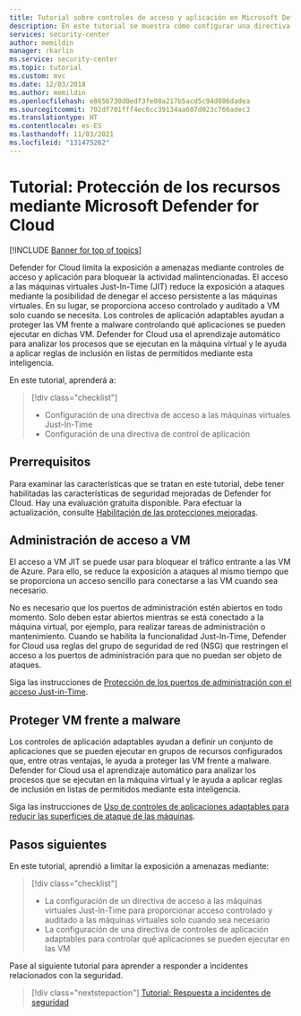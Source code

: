 ```yaml
---
title: Tutorial sobre controles de acceso y aplicación en Microsoft Defender for Cloud
description: En este tutorial se muestra cómo configurar una directiva de acceso a las máquinas virtuales Just-In-Time y una directiva de control de aplicaciones.
services: security-center
author: memildin
manager: rkarlin
ms.service: security-center
ms.topic: tutorial
ms.custom: mvc
ms.date: 12/03/2018
ms.author: memildin
ms.openlocfilehash: e8656730d0edf3fe08a217b5acd5c94d886dadea
ms.sourcegitcommit: 702df701fff4ec6cc39134aa607d023c766adec3
ms.translationtype: HT
ms.contentlocale: es-ES
ms.lasthandoff: 11/03/2021
ms.locfileid: "131475262"
---
```

# <a name="tutorial-protect-your-resources-with-microsoft-defender-for-cloud"></a>Tutorial: Protección de los recursos mediante Microsoft Defender for Cloud

[!INCLUDE [Banner for top of topics](./includes/banner.md)]

Defender for Cloud limita la exposición a amenazas mediante controles de acceso y aplicación para bloquear la actividad malintencionadas. El acceso a las máquinas virtuales Just-In-Time (JIT) reduce la exposición a ataques mediante la posibilidad de denegar el acceso persistente a las máquinas virtuales. En su lugar, se proporciona acceso controlado y auditado a VM solo cuando se necesita. Los controles de aplicación adaptables ayudan a proteger las VM frente a malware controlando qué aplicaciones se pueden ejecutar en dichas VM. Defender for Cloud usa el aprendizaje automático para analizar los procesos que se ejecutan en la máquina virtual y le ayuda a aplicar reglas de inclusión en listas de permitidos mediante esta inteligencia.

En este tutorial, aprenderá a:

> [!div class="checklist"]
> * Configuración de una directiva de acceso a las máquinas virtuales Just-In-Time
> * Configuración de una directiva de control de aplicación

## <a name="prerequisites"></a>Prerrequisitos
Para examinar las características que se tratan en este tutorial, debe tener habilitadas las características de seguridad mejoradas de Defender for Cloud. Hay una evaluación gratuita disponible. Para efectuar la actualización, consulte [Habilitación de las protecciones mejoradas](enable-enhanced-security.md).

## <a name="manage-vm-access"></a>Administración de acceso a VM
El acceso a VM JIT se puede usar para bloquear el tráfico entrante a las VM de Azure. Para ello, se reduce la exposición a ataques al mismo tiempo que se proporciona un acceso sencillo para conectarse a las VM cuando sea necesario.

No es necesario que los puertos de administración estén abiertos en todo momento. Solo deben estar abiertos mientras se está conectado a la máquina virtual, por ejemplo, para realizar tareas de administración o mantenimiento. Cuando se habilita la funcionalidad Just-In-Time, Defender for Cloud usa reglas del grupo de seguridad de red (NSG) que restringen el acceso a los puertos de administración para que no puedan ser objeto de ataques.

Siga las instrucciones de [Protección de los puertos de administración con el acceso Just-in-Time](just-in-time-access-usage.md).

## <a name="harden-vms-against-malware"></a>Proteger VM frente a malware
Los controles de aplicación adaptables ayudan a definir un conjunto de aplicaciones que se pueden ejecutar en grupos de recursos configurados que, entre otras ventajas, le ayuda a proteger las VM frente a malware. Defender for Cloud usa el aprendizaje automático para analizar los procesos que se ejecutan en la máquina virtual y le ayuda a aplicar reglas de inclusión en listas de permitidos mediante esta inteligencia.

Siga las instrucciones de [Uso de controles de aplicaciones adaptables para reducir las superficies de ataque de las máquinas](adaptive-application-controls.md).

## <a name="next-steps"></a>Pasos siguientes
En este tutorial, aprendió a limitar la exposición a amenazas mediante:

> [!div class="checklist"]
> * La configuración de un directiva de acceso a las máquinas virtuales Just-In-Time para proporcionar acceso controlado y auditado a las máquinas virtuales solo cuando sea necesario
> * La configuración de una directiva de controles de aplicación adaptables para controlar qué aplicaciones se pueden ejecutar en las VM

Pase al siguiente tutorial para aprender a responder a incidentes relacionados con la seguridad.

> [!div class="nextstepaction"]
> [Tutorial: Respuesta a incidentes de seguridad](tutorial-security-incident.md)
